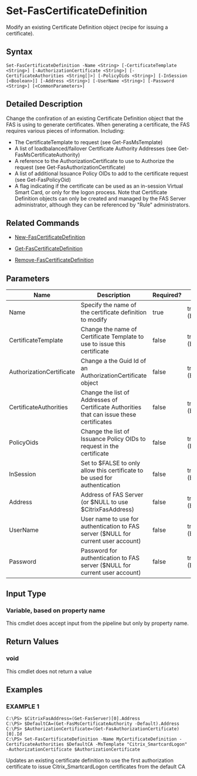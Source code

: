 # Set-FasCertificateDefinition

Modify an existing Certificate Definition object (recipe for issuing a certificate).

## Syntax

`Set-FasCertificateDefinition -Name <String> [-CertificateTemplate <String>] [-AuthorizationCertificate <String>] [-CertificateAuthorities <String[]>] [-PolicyOids <String>] [-InSession [<Boolean>]] [-Address <String>] [-UserName <String>] [-Password <String>] [<CommonParameters>]`

## Detailed Description

Change the confiration of an existing Certificate Definition object that the FAS is using to generate certificates. When generating a certificate, the FAS requires various pieces of information. Including:
-  The CertificateTemplate to request (see Get-FasMsTemplate)
-  A list of loadbalanced/failover Certificate Authority Addresses (see Get-FasMsCertificateAuthority)
-  A reference to the AuthorizationCertificate to use to Authorize the request (see Get-FasAuthorizationCertificate)
-  A list of additional Issuance Policy OIDs to add to the certificate request (see Get-FasPolicyOid)
-  A flag indicating if the certificate can be used as an in-session Virtual Smart Card, or only for the logon process. Note that Certificate Definition objects can only be created and managed by the FAS Server administrator, although they can be referenced by "Rule" administrators.

## Related Commands

-  [New-FasCertificateDefinition](New-FasCertificateDefinition.md) 

-  [Get-FasCertificateDefinition](Get-FasCertificateDefinition.md) 

-  [Remove-FasCertificateDefinition](Remove-FasCertificateDefinition.md)

## Parameters

| Name                     | Description                                                                               | Required? | Pipeline Input        | Default Value      |
|--------------------------|-------------------------------------------------------------------------------------------|-----------|-----------------------|--------------------|
| Name                     | Specify the name of the certificate definition to modify                                  | true      | true (ByPropertyName) | (default)          |
| CertificateTemplate      | Change the name of Certificate Template to use to issue this certificate                  | false     | true (ByPropertyName) | (default)          |
| AuthorizationCertificate | Change a the Guid Id of an AuthorizationCertificate object                                | false     | true (ByPropertyName) | (default)          |
| CertificateAuthorities   | Change the list of Addresses of Certificate Authorities that can issue these certificates | false     | true (ByPropertyName) | (default)          |
| PolicyOids               | Change the list of Issuance Policy OIDs to request in the certificate                     | false     | true (ByPropertyName) | (empty)            |
| InSession                | Set to \$FALSE to only allow this certificate to be used for authentication               | false     | true (ByPropertyName) | (default)          |
| Address                  | Address of FAS Server (or \$NULL to use \$CitrixFasAddress)                               | false     | true (ByPropertyName) | \$CitrixFasAddress |
| UserName                 | User name to use for authentication to FAS server (\$NULL for current user account)       | false     | true (ByPropertyName) | \$NULL             |
| Password                 | Password for authentication to FAS server (\$NULL for current user account)               | false     | true (ByPropertyName) | \$NULL             |

## Input Type

### Variable, based on property name

This cmdlet does accept input from the pipeline but only by property name.

## Return Values

### void

This cmdlet does not return a value

## Examples

### EXAMPLE 1

    C:\PS> $CitrixFasAddress=(Get-FasServer)[0].Address
    C:\PS> $DefaultCA=(Get-FasMsCertificateAuthority -Default).Address
    C:\PS> $AuthorizationCertificate=(Get-FasAuthorizationCertificate)[0].Id
    C:\PS> Set-FasCertificateDefinition -Name MyCertificateDefinition -CertificateAuthorities $DefaultCA -MsTemplate "Citrix_SmartcardLogon" -AuthorizationCertificate $AuthorizationCertificate

Updates an existing certificate definition to use the first authorization certificate to issue Citrix\_SmartcardLogon certificates from the default CA
